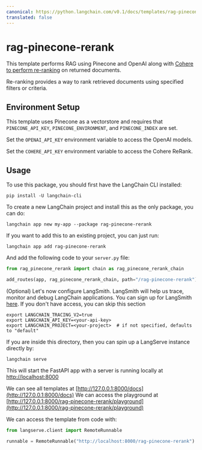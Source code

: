 ```yaml
---
canonical: https://python.langchain.com/v0.1/docs/templates/rag-pinecone-rerank
translated: false
---
```


# rag-pinecone-rerank

This template performs RAG using Pinecone and OpenAI along with [Cohere to perform re-ranking](https://txt.cohere.com/rerank/) on returned documents.

Re-ranking provides a way to rank retrieved documents using specified filters or criteria.

## Environment Setup

This template uses Pinecone as a vectorstore and requires that `PINECONE_API_KEY`, `PINECONE_ENVIRONMENT`, and `PINECONE_INDEX` are set.

Set the `OPENAI_API_KEY` environment variable to access the OpenAI models.

Set the `COHERE_API_KEY` environment variable to access the Cohere ReRank.

## Usage

To use this package, you should first have the LangChain CLI installed:

```shell
pip install -U langchain-cli
```

To create a new LangChain project and install this as the only package, you can do:

```shell
langchain app new my-app --package rag-pinecone-rerank
```

If you want to add this to an existing project, you can just run:

```shell
langchain app add rag-pinecone-rerank
```

And add the following code to your `server.py` file:

```python
from rag_pinecone_rerank import chain as rag_pinecone_rerank_chain

add_routes(app, rag_pinecone_rerank_chain, path="/rag-pinecone-rerank")
```

(Optional) Let's now configure LangSmith.
LangSmith will help us trace, monitor and debug LangChain applications.
You can sign up for LangSmith [here](https://smith.langchain.com/).
If you don't have access, you can skip this section

```shell
export LANGCHAIN_TRACING_V2=true
export LANGCHAIN_API_KEY=<your-api-key>
export LANGCHAIN_PROJECT=<your-project>  # if not specified, defaults to "default"
```

If you are inside this directory, then you can spin up a LangServe instance directly by:

```shell
langchain serve
```

This will start the FastAPI app with a server is running locally at
[http://localhost:8000](http://localhost:8000)

We can see all templates at [http://127.0.0.1:8000/docs](http://127.0.0.1:8000/docs)
We can access the playground at [http://127.0.0.1:8000/rag-pinecone-rerank/playground](http://127.0.0.1:8000/rag-pinecone-rerank/playground)

We can access the template from code with:

```python
from langserve.client import RemoteRunnable

runnable = RemoteRunnable("http://localhost:8000/rag-pinecone-rerank")
```